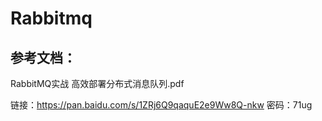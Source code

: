 # Rabbitmq

## 参考文档：

RabbitMQ实战  高效部署分布式消息队列.pdf

链接：https://pan.baidu.com/s/1ZRj6Q9qaquE2e9Ww8Q-nkw 密码：71ug



